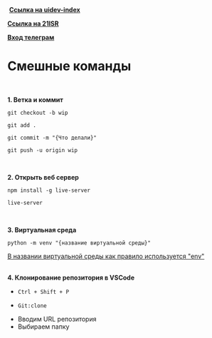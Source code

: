 <img href="Command\Это я).jfif">
<a href = "https://github.com/21ISR/uidev-index">
  <b>
  Ссылка на uidev-index
  </b>
</a>
<p></p>

<a href = "https://github.com/21ISR">
  <b>
    Ссылка на 21ISR
  </b>
</a>
<p></p>

<a href ="https://web.telegram.org/k/">
  <b>
    Вход телеграм
  </b>
</a>
<p></p>

<h1>
  <b>
  Смешные команды
  </b>
</h1>
<br>
<p>
  <b>
  1. Ветка и коммит
  </b>
</p>

```
git checkout -b wip
```

```
git add .
```

```
git commit -m "{Что делали}"
```

```
git push -u origin wip
```
<br>
<b>
  <p>
  2. Открыть веб сервер
  </p>
</b>

```
npm install -g live-server
```

```
live-server
```
<br>
<b>
  <p>
  3. Виртуальная среда
  </p>
</b>

```
python -m venv "{название виртуальной среды}"
```

<p>
  <u>
  В названии виртуальной среды как правило используется "env"
  </u>
</p>
<br>
<b>
  4. Клонирование репозитория в VSCode    
</b>
<ul>
<li>
  <code>Ctrl + Shift + P</code>
</li>
<li>
  
  ```
  Git:clone
  ```
</li>
<li>
  Вводим URL репозитория
</li>
<li>
  Выбираем папку
</li>
